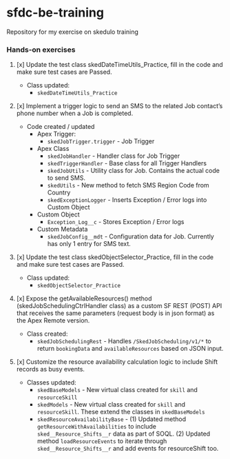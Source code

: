 # sfdc-be-training
Repository for my exercise on skedulo training

### Hands-on exercises

1.  [x] Update the test class skedDateTimeUtils_Practice, fill in the code and make sure test cases are Passed.
	- Class updated:
		- `skedDateTimeUtils_Practice`

1.  [x] Implement a trigger logic to send an SMS to the related Job contact’s phone number when a Job is completed.
	- Code created / updated
		- Apex Trigger:
			- `skedJobTrigger.trigger` - Job Trigger
		- Apex Class
			- `skedJobHandler` - Handler class for Job Trigger
			- `skedTriggerHandler` - Base class for all Trigger Handlers
			- `skedJobUtils` - Utility class for Job. Contains the actual code to send SMS.
			- `skedUtils` - New method to fetch SMS Region Code from Country
			- `skedExceptionLogger` - Inserts Exception / Error logs into Custom Object
		- Custom Object
			- `Exception_Log__c` - Stores Exception / Error logs
		- Custom Metadata
			- `skedJobConfig__mdt` - Configuration data for Job. Currently has only 1 entry for SMS text.

1.  [x] Update the test class skedObjectSelector_Practice, fill in the code and make sure test cases are Passed.
	- Class updated:
		- `skedObjectSelector_Practice`

1.  [x] Expose the getAvailableResources() method (skedJobSchedulingCtrlHandler class) as a custom SF REST (POST) API that receives the same parameters (request body is in json format) as the Apex Remote version.
	- Class created:
		- `skedJobSchedulingRest` - Handles `/SkedJobScheduling/v1/*` to return `bookingData` and `availableResources` based on JSON input.

1.  [x] Customize the resource availability calculation logic to include Shift records as busy events.
	- Classes updated:
		- `skedBaseModels` - New virtual class created for `skill` and `resourceSkill`
		- `skedModels` - New virtual class created for `skill` and `resourceSkill`. These extend the classes in `skedBaseModels`
		- `skedResourceAvailabilityBase` - (1) Updated method `getResourceWithAvailabilities` to include `sked__Resource_Shifts__r` data as part of SOQL. (2) Updated method `loadResourceEvents` to iterate through `sked__Resource_Shifts__r` and add events for resourceShift too.


